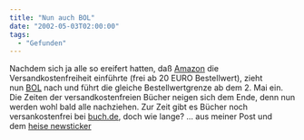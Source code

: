 ```yaml
---
title: "Nun auch BOL"
date: "2002-05-03T02:00:00"
tags:
  - "Gefunden"
---
```


Nachdem sich ja alle so ereifert hatten, daß [Amazon](http://www.amazon.de/) die Versandkostenfreiheit einführte (frei ab 20 EURO Bestellwert), zieht nun [BOL](http://www.bol.de/) nach und führt die gleiche Bestellwertgrenze ab dem 2. Mai ein. Die Zeiten der versandkostenfreien Bücher neigen sich dem Ende, denn nun werden wohl bald alle nachziehen. Zur Zeit gibt es Bücher noch versankostenfrei bei [buch.de](http://www.buch.de/), doch wie lange?
... aus meiner Post und dem [heise newsticker](http://www.heise.de/newsticker/data/jo-02.05.02-000/)
